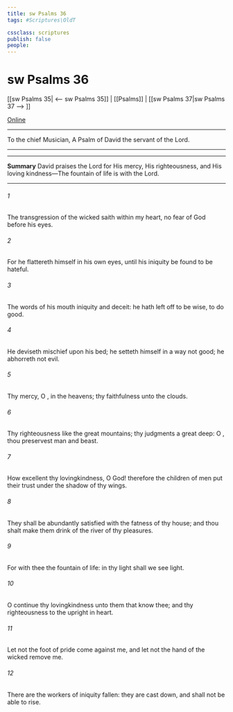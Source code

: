 ```yaml
---
title: sw Psalms 36
tags: #Scriptures\OldT

cssclass: scriptures
publish: false
people:
---
```


# sw Psalms 36
[[sw Psalms 35| <-- sw Psalms 35]] | [[Psalms]] | [[sw Psalms 37|sw Psalms 37 --> ]]

[Online](https://churchofjesuschrist.org/study/scriptures/ot/ps/36?lang=eng)

---
To the chief Musician, A Psalm of David the servant of the Lord.

---

---
__Summary__
David praises the Lord for His mercy, His righteousness, and His loving kindness—The fountain of life is with the Lord.

---
###### 1 
The transgression of the wicked saith within my heart,  no fear of God before his eyes.

###### 2 
For he flattereth himself in his own eyes, until his iniquity be found to be hateful.

###### 3 
The words of his mouth  iniquity and deceit: he hath left off to be wise,  to do good.

###### 4 
He deviseth mischief upon his bed; he setteth himself in a way  not good; he abhorreth not evil.

###### 5 
Thy mercy, O ,  in the heavens;  thy faithfulness  unto the clouds.

###### 6 
Thy righteousness  like the great mountains; thy judgments  a great deep: O , thou preservest man and beast.

###### 7 
How excellent  thy lovingkindness, O God! therefore the children of men put their trust under the shadow of thy wings.

###### 8 
They shall be abundantly satisfied with the fatness of thy house; and thou shalt make them drink of the river of thy pleasures.

###### 9 
For with thee  the fountain of life: in thy light shall we see light.

###### 10 
O continue thy lovingkindness unto them that know thee; and thy righteousness to the upright in heart.

###### 11 
Let not the foot of pride come against me, and let not the hand of the wicked remove me.

###### 12 
There are the workers of iniquity fallen: they are cast down, and shall not be able to rise.

